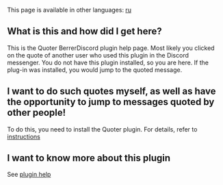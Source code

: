 This page is available in other languages: [ru](link-stub.ru.md)

## What is this and how did I get here?
This is the Quoter BerrerDiscord plugin help page. Most likely you clicked on the quote of another user who used this plugin in the Discord messenger. You do not have this plugin installed, so you are here. If the plug-in was installed, you would jump to the quoted message.

## I want to do such quotes myself, as well as have the opportunity to jump to messages quoted by other people!
To do this, you need to install the Quoter plugin. For details, refer to [instructions](../../v1/README.md#Installation)

## I want to know more about this plugin
See [plugin help](README.md)